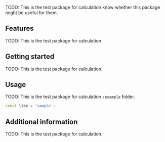 <!-- 
This README describes the package. If you publish this package to pub.dev,
this README's contents appear on the landing page for your package.

For information about how to write a good package README, see the guide for
[writing package pages](https://dart.dev/guides/libraries/writing-package-pages). 

For general information about developing packages, see the Dart guide for
[creating packages](https://dart.dev/guides/libraries/create-library-packages)
and the Flutter guide for
[developing packages and plugins](https://flutter.dev/developing-packages). 
-->

TODO: This is the test package for calculation
know whether this package might be useful for them.

## Features

TODO: This is the test package for calculation

## Getting started

TODO: This is the test package for calculation.

## Usage

TODO: This is the test package for calculation `/example` folder. 

```dart
const like = 'sample';
```

## Additional information

TODO: This is the test package for calculation.
